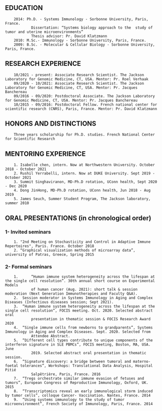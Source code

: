 ## EDUCATION

        2014: Ph.D. - Systems Immunology - Sorbonne University, Paris, France.
                Dissertation: “Systems biology approach to the 	study of tumor and uterine microenvironments”
                Thesis advisor: Pr. David Klatzmann
        2010: M.Sc.- Immunology - Sorbonne University, Paris, France.
        2009: B.Sc. - Molecular & Cellular Biology - Sorbonne University, Paris, France.

## RESEARCH EXPERIENCE

        10/2021 - present: Associate Research Scientist. The Jackson Laboratory for Genomic Medicine, CT, USA. Mentor: Pr. Roel Verhaak
        09/2020 - 10/2021: Associate Research Scientist. The Jackson Laboratory for Genomic Medicine, CT, USA. Mentor: Pr. Jacques Banchereau
        09/2016 - 09/2020: Postdoctoral Associate. The Jackson Laboratory for Genomic Medicine, CT, USA. Mentor: Pr. Jacques Banchereau
        10/2015 - 09/2016: Postdoctoral Fellow. French national center for scientific research (CNRS), Paris, France. Mentor: Pr. David Klatzmann

## HONORS AND DISTINCTIONS
        Three years scholarship for Ph.D. studies. French National Center for Scientific Research


## MENTORING EXPERIENCE
        1. Isabelle chen, intern. Now at Northwestern University. October 2018 - October 2021
        2. Rushil Yerrabelli, intern. Now at DUKE University. Sept 2019 - October 2021
        3. Summit Singhaviranon, MD-Ph.D rotation, UConn health, Sept 2020 - Dec 2020
        4. Dong JinHong, MD-Ph.D rotation, UConn health, Jun 2018 - Aug 2019
        5. James Seuch, Summer Student Program, The Jackson laboratory, summer 2010
        
## ORAL PRESENTATIONS (in chronological order)

### 1- Invited seminars

        1. "2nd Meeting on Stochasticity and Control in Adaptive Immune Repertoires", Paris. France. October 2018
        2. “Graphical visualization methods of microarray data”, university of Patras, Greece, Spring 2015

### 2- Formal seminars

        1.      “Human immune system heterogeneity across the lifespan at the single cell resolution”. 30th annual short course on Experimental Models
                of human cancer (Aug. 2021): short talk & session moderation (Next Generation Immunotherapies and Faculty Q&A).
        2.	Session moderator in Systems Immunology in Aging and Complex Diseases (Infectious diseases session; Sept 2021).
        3.	“Human immune system heterogeneity across the lifespan at the single cell resolution”, FOCIS meeting. Oct. 2020. Selected abstract oral
                presentation in thematic session & FOCIS Research Award 2020
        4.	“Single immune cells from newborns to grandparents”, Systems Immunology in Aging and Complex Diseases. Sept. 2020. Selected from
                Attendee Abstract.
        5.	“Different cell types contribute to unique components of the interferon signature in SLE PBMCs”, FOCIS meeting, Boston, MA, USA. June 
                2019. Selected abstract oral presentation in thematic session.
        6.	“Signature discovery: a bridge between tumoral and materno-foetal tolerances”, Workshops: Translational Data Analysis, Hospital Pitié
                Salpêtrière, Paris, France. 2016
        7.	“Tregs orchestrate similar immune evasion of fetuses and tumors”, European Congress of Reproductive Immunology, Oxford, UK. 2015
        8.	“Transcriptomics reveal an early immunological storm induced by tumor cells”, colloque Cancer- Vaccination. Nantes, France. 2014
        9.	“Using systems immunology to the study of tumor microenvironment”, French Society of Immunology, Paris, France. 2014







